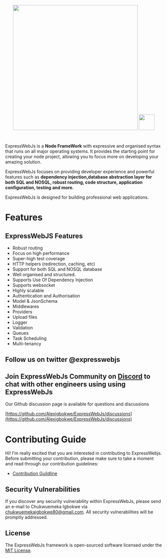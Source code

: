 <p align="center"><a href="https://expresswebjs.com" target="_blank"><img src="https://expresswebjs.com/static/media/Logo.9bc684b2.png" width="400"></a>
<img src="https://upload.wikimedia.org/wikipedia/commons/thumb/2/29/TypeScript_Logo_%28Blue%29.svg/1280px-TypeScript_Logo_%28Blue%29.svg.png" width="50">
</p>

#

ExpressWebJs is a **Node FrameWork** with expressive and organised syntax that runs on all
major operating systems. It provides the starting point for creating your node project, allowing
you to focus more on developing your amazing solution.

ExpressWebJs focuses on providing developer experience and powerful features such as
**dependency injection,database abstraction layer for both SQL and NOSQL, robust routing, code structure, application configuration, testing and more.**

ExpressWebJs is designed for building professional web applications.

# Features

## ExpressWebJS Features

- Robust routing
- Focus on high performance
- Super-high test coverage
- HTTP helpers (redirection, caching, etc)
- Support for both SQL and NOSQL database
- Well organised and structured.
- Supports Use Of Dependency Injection
- Supports websocket
- Highly scalable
- Authentication and Authorisation
- Model & JsonSchema
- Middlewares
- Providers
- Upload files
- Logger
- Validation
- Queues
- Task Scheduling
- Multi-tenancy

## Follow us on twitter @expresswebjs

## Join ExpressWebJs Community on [Discord](https://discord.com/invite/vrPGZCgJuj) to chat with other engineers using using ExpressWebJs

Our Github discussion page is available for questions and discussions

[https://github.com/Alexigbokwe/ExpressWebJs/discussions](https://github.com/Alexigbokwe/ExpressWebJs/discussions)

# Contributing Guide

Hi! I'm really excited that you are interested in contributing to ExpressWebjs. Before submitting your contribution, please make sure to take a moment and read through our contribution guidelines:

- [Contribution Guildline](https://github.com/Alexigbokwe/expresswebTS-Version/blob/master/.github/CONTRIBUTION.md)

## Security Vulnerabilities

If you discover any security vulnerability within ExpressWebJs, please send an e-mail to Chukwuemeka Igbokwe via chukwuemekaigbokwe80@gmail.com. All security vulnerabilities will be promptly addressed.

## License

The ExpressWebJs framework is open-sourced software licensed under the [MIT License](https://opensource.org/licenses/MIT).
